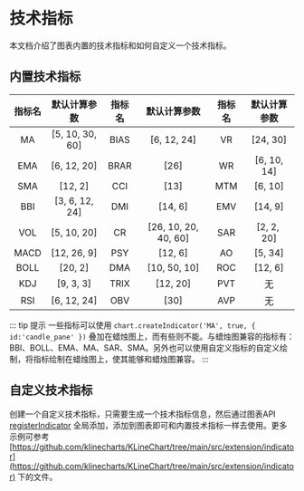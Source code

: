 # 技术指标
本文档介绍了图表内置的技术指标和如何自定义一个技术指标。

## 内置技术指标
| **指标名** | **默认计算参数** | **指标名** | **默认计算参数** | **指标名** | **默认计算参数** |
| :---: | :---: | :---: | :---: | :---: | :---: |
| MA | [5, 10, 30, 60] | BIAS | [6, 12, 24] | VR | [24, 30] |
| EMA | [6, 12, 20] | BRAR | [26] | WR | [6, 10, 14] |
| SMA | [12, 2] | CCI | [13] | MTM | [6, 10] |
| BBI | [3, 6, 12, 24] | DMI | [14, 6] | EMV | [14, 9] |
| VOL | [5, 10, 20] | CR | [26, 10, 20, 40, 60] | SAR | [2, 2,  20] |
| MACD | [12, 26, 9] | PSY | [12, 6] | AO | [5, 34] |
| BOLL | [20, 2] | DMA | [10, 50, 10] | ROC | [12, 6] |
| KDJ | [9, 3, 3] | TRIX | [12, 20] | PVT | 无 |
| RSI | [6, 12, 24] | OBV | [30] | AVP | 无 |

::: tip 提示
一些指标可以使用 `chart.createIndicator('MA', true, { id:'candle_pane' })` 叠加在蜡烛图上，而有些则不能。与蜡烛图兼容的指标有：BBI、BOLL、EMA、MA、SAR、SMA。另外也可以使用自定义指标的自定义绘制，将指标绘制在蜡烛图上，使其能够和蜡烛图兼容。
:::


## 自定义技术指标
创建一个自定义技术指标，只需要生成一个技术指标信息，然后通过图表API [registerIndicator](/api/chart/registerIndicator) 全局添加，添加到图表即可和内置技术指标一样去使用。更多示例可参考 [https://github.com/klinecharts/KLineChart/tree/main/src/extension/indicator](https://github.com/klinecharts/KLineChart/tree/main/src/extension/indicator) 下的文件。
